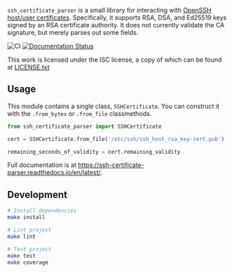 `ssh_certificate_parser` is a small library for interacting with [OpenSSH host/user certificates](https://cvsweb.openbsd.org/cgi-bin/cvsweb/~checkout~/src/usr.bin/ssh/PROTOCOL.certkeys?rev=1.15&content-type=text/plain). Specifically, it supports RSA, DSA, and Ed25519 keys signed by an RSA certificate authority. It does not currently validate the CA signature, but merely parses out some fields.

![CI](https://github.com/EasyPost/ssh_certificate_parser/workflows/CI/badge.svg)
[![Documentation Status](https://readthedocs.org/projects/ssh-certificate-parser/badge/?version=latest)](https://ssh-certificate-parser.readthedocs.io/en/latest/?badge=latest)

This work is licensed under the ISC license, a copy of which can be found at [LICENSE.txt](LICENSE.txt)

## Usage

This module contains a single class, `SSHCertificate`. You can construct it with the `.from_bytes` or `.from_file` classmethods.

```python
from ssh_certificate_parser import SSHCertificate

cert = SSHCertificate.from_file('/etc/ssh/ssh_host_rsa_key-cert.pub')

remaining_seconds_of_validity = cert.remaining_validity
```

Full documentation is at <https://ssh-certificate-parser.readthedocs.io/en/latest/>.

## Development

```sh
# Install dependencies
make install

# Lint project
make lint

# Test project
make test
make coverage
```

